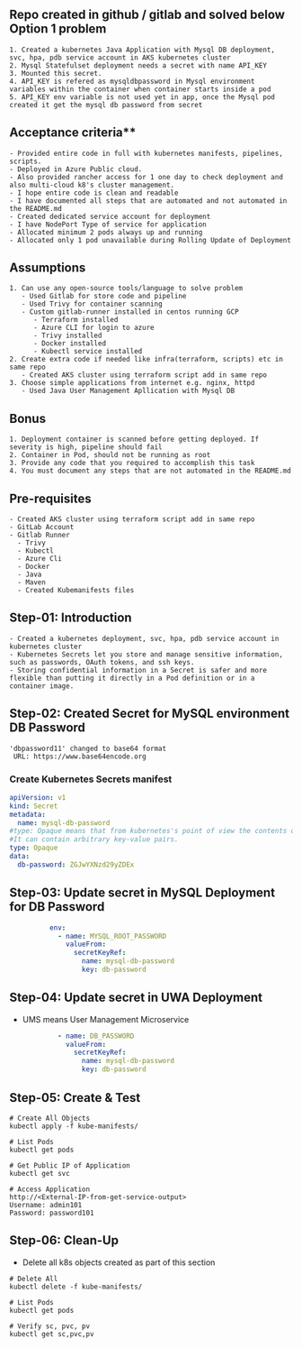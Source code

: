 ## Repo created in github / gitlab and solved below Option 1 problem
```
1. Created a kubernetes Java Application with Mysql DB deployment, svc, hpa, pdb service account in AKS kubernetes cluster
2. Mysql Statefulset deployment needs a secret with name API_KEY
3. Mounted this secret.
4. API_KEY is refered as mysqldbpassword in Mysql environment variables within the container when container starts inside a pod
5. API_KEY env variable is not used yet in app, once the Mysql pod created it get the mysql db password from secret
```

## Acceptance criteria**
```
- Provided entire code in full with kubernetes manifests, pipelines, scripts.
- Deployed in Azure Public cloud.
- Also provided rancher access for 1 one day to check deployment and also multi-cloud k8's cluster management.
- I hope entire code is clean and readable
- I have documented all steps that are automated and not automated in the README.md
- Created dedicated service account for deployment
- I have NodePort Type of service for application
- Allocated minimum 2 pods always up and running
- Allocated only 1 pod unavailable during Rolling Update of Deployment
```

## Assumptions
```
1. Can use any open-source tools/language to solve problem
   - Used Gitlab for store code and pipeline
   - Used Trivy for container scanning
   - Custom gitlab-runner installed in centos running GCP
      - Terraform installed
      - Azure CLI for login to azure
      - Trivy installed
      - Docker installed
      - Kubectl service installed 
2. Create extra code if needed like infra(terraform, scripts) etc in same repo
   - Created AKS cluster using terraform script add in same repo
3. Choose simple applications from internet e.g. nginx, httpd
   - Used Java User Management Apllication with Mysql DB
```

## Bonus
```
1. Deployment container is scanned before getting deployed. If severity is high, pipeline should fail
2. Container in Pod, should not be running as root
3. Provide any code that you required to accomplish this task
4. You must document any steps that are not automated in the README.md
```

## Pre-requisites
```
- Created AKS cluster using terraform script add in same repo
- GitLab Account
- Gitlab Runner
  - Trivy
  - Kubectl
  - Azure Cli
  - Docker
  - Java
  - Maven
  - Created Kubemanifests files
```

## Step-01: Introduction
```
- Created a kubernetes deployment, svc, hpa, pdb service account in kubernetes cluster
- Kubernetes Secrets let you store and manage sensitive information, such as passwords, OAuth tokens, and ssh keys. 
- Storing confidential information in a Secret is safer and more flexible than putting it directly in a Pod definition or in a container image. 
```

## Step-02: Created Secret for MySQL environment DB Password  
```
'dbpassword11' changed to base64 format
 URL: https://www.base64encode.org
```

### Create Kubernetes Secrets manifest
```yml
apiVersion: v1
kind: Secret
metadata:
  name: mysql-db-password
#type: Opaque means that from kubernetes's point of view the contents of this Secret is unstructured.
#It can contain arbitrary key-value pairs. 
type: Opaque
data:
  db-password: ZGJwYXNzd29yZDEx
```
## Step-03: Update secret in MySQL Deployment for DB Password
```yml
          env:
            - name: MYSQL_ROOT_PASSWORD
              valueFrom:
                secretKeyRef:
                  name: mysql-db-password
                  key: db-password
```

## Step-04: Update secret in UWA Deployment
- UMS means User Management Microservice
```yml
            - name: DB_PASSWORD
              valueFrom:
                secretKeyRef:
                  name: mysql-db-password
                  key: db-password
```

## Step-05: Create & Test
```
# Create All Objects
kubectl apply -f kube-manifests/

# List Pods
kubectl get pods

# Get Public IP of Application
kubectl get svc

# Access Application
http://<External-IP-from-get-service-output>
Username: admin101
Password: password101
```

## Step-06: Clean-Up
- Delete all k8s objects created as part of this section
```
# Delete All
kubectl delete -f kube-manifests/

# List Pods
kubectl get pods

# Verify sc, pvc, pv
kubectl get sc,pvc,pv
```
